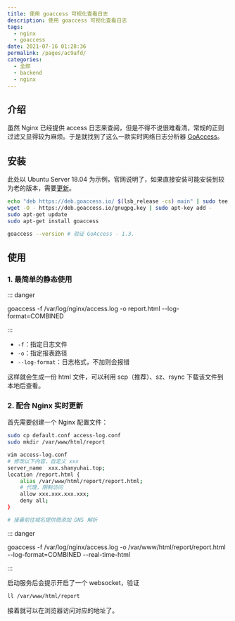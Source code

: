 ```yaml
---
title: 使用 goaccess 可视化查看日志
description: 使用 goaccess 可视化查看日志
tags: 
  - nginx
  - goaccess
date: 2021-07-16 01:28:36
permalink: /pages/ac9afd/
categories: 
  - 全部
  - backend
  - nginx
---
```


## 介绍

虽然 Nginx 已经提供 access 日志来查阅，但是不得不说很难看清，常规的正则过滤又显得较为麻烦。于是就找到了这么一款实时网络日志分析器 [GoAccess](https://github.com/allinurl/goaccess)。



## 安装

此处以 Ubuntu Server 18.04 为示例，官网说明了，如果直接安装可能安装到较为老的版本，需要[更新](https://github.com/allinurl/goaccess#official-goaccess-debian--ubuntu-repository)。

```bash
echo "deb https://deb.goaccess.io/ $(lsb_release -cs) main" | sudo tee -a /etc/apt/sources.list.d/goaccess.list
wget -O - https://deb.goaccess.io/gnugpg.key | sudo apt-key add -
sudo apt-get update
sudo apt-get install goaccess

goaccess --version # 验证 GoAccess - 1.3.
```



## 使用

### 1. 最简单的静态使用

::: danger

goaccess -f /var/log/nginx/access.log -o report.html --log-format=COMBINED

:::

+ `-f`：指定日志文件
+ `-o`：指定报表路径
+ `--log-format`：日志格式，不加则会报错

这样就会生成一份 html 文件，可以利用 scp（推荐）、sz、rsync 下载该文件到本地后查看。

### 2. 配合 Nginx 实时更新

首先需要创建一个 Nginx 配置文件：

```bash
sudo cp default.conf access-log.conf
sudo mkdir /var/www/html/report

vim access-log.conf
# 修改以下内容，自定义 xxx
server_name  xxx.shanyuhai.top;
location /report.html {
    alias /var/www/html/report/report.html;
    # 代理，限制访问
    allow xxx.xxx.xxx.xxx;
    deny all;
}

# 接着前往域名提供商添加 DNS 解析
```

::: danger

goaccess -f /var/log/nginx/access.log -o /var/www/html/report/report.html --log-format=COMBINED --real-time-html

:::

启动服务后会提示开启了一个 websocket，验证

```bash
ll /var/www/html/report
```

接着就可以在浏览器访问对应的地址了。

